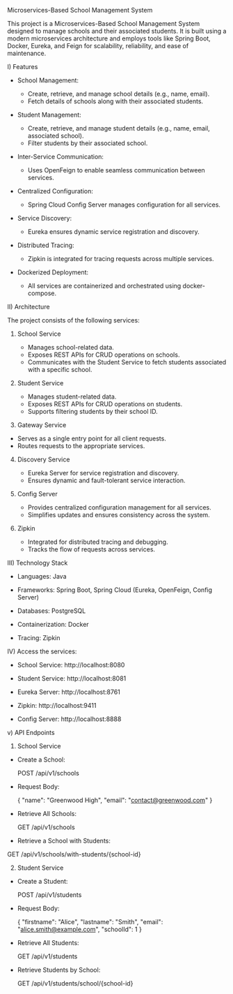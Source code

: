 Microservices-Based School Management System

This project is a Microservices-Based School Management System designed to manage schools and their associated students. 
It is built using a modern microservices architecture and employs tools like Spring Boot, Docker, Eureka, and Feign for scalability, reliability, and ease of maintenance.

I) Features

 - School Management:
    - Create, retrieve, and manage school details (e.g., name, email).
    - Fetch details of schools along with their associated students.

 - Student Management:
    - Create, retrieve, and manage student details (e.g., name, email, associated school).
    - Filter students by their associated school.

 - Inter-Service Communication:
   - Uses OpenFeign to enable seamless communication between services.

 - Centralized Configuration:
   - Spring Cloud Config Server manages configuration for all services.

 - Service Discovery:
   - Eureka ensures dynamic service registration and discovery.

 - Distributed Tracing:
   - Zipkin is integrated for tracing requests across multiple services.

 - Dockerized Deployment:
   - All services are containerized and orchestrated using docker-compose.

II) Architecture

The project consists of the following services:

1. School Service
   - Manages school-related data.
   - Exposes REST APIs for CRUD operations on schools.
   - Communicates with the Student Service to fetch students associated with a specific school.

2. Student Service
   - Manages student-related data.
   - Exposes REST APIs for CRUD operations on students.
   - Supports filtering students by their school ID.

3. Gateway Service
 - Serves as a single entry point for all client requests.
 - Routes requests to the appropriate services.

4. Discovery Service
   - Eureka Server for service registration and discovery.
   - Ensures dynamic and fault-tolerant service interaction.

5. Config Server
   - Provides centralized configuration management for all services.
   - Simplifies updates and ensures consistency across the system.

6. Zipkin
   - Integrated for distributed tracing and debugging.
   - Tracks the flow of requests across services.

III) Technology Stack

  - Languages: Java

  - Frameworks: Spring Boot, Spring Cloud (Eureka, OpenFeign, Config Server)

  - Databases: PostgreSQL

  - Containerization: Docker

  - Tracing: Zipkin

IV) Access the services:

 - School Service: http://localhost:8080

 - Student Service: http://localhost:8081

 - Eureka Server: http://localhost:8761

 - Zipkin: http://localhost:9411

 - Config Server: http://localhost:8888

v) API Endpoints

1) School Service

 - Create a School:

    POST /api/v1/schools

 - Request Body:

    {
      "name": "Greenwood High",
      "email": "contact@greenwood.com"
    }

 - Retrieve All Schools:

    GET /api/v1/schools

 - Retrieve a School with Students:

  GET /api/v1/schools/with-students/{school-id}

2) Student Service

 - Create a Student:

    POST /api/v1/students

 - Request Body:

    {
      "firstname": "Alice",
      "lastname": "Smith",
      "email": "alice.smith@example.com",
      "schoolId": 1
    }

- Retrieve All Students:

    GET /api/v1/students

- Retrieve Students by School:

  GET /api/v1/students/school/{school-id}

